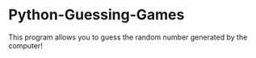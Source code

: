 # Python-Guessing-Games
This program allows you to guess the random number generated by the computer!

